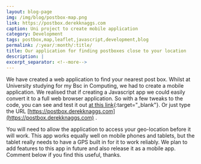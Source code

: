 ```yaml
---
layout: blog-page
img: /img/blog/postbox-map.png
link: https://postbox.derekknaggs.com
caption: Uni project to create mobile application 
category: Development
tags: postbox,map,leaflet,javascript,development,blog
permalink: /:year/:month/:title/
title: Our application for finding postboxes close to your location
description: |
excerpt_separator: <!--more-->
---
```


We have created a web application to find your nearest post box.<!--more--> Whilst at University studying for my Bsc in Computing, we had to create a mobile application. We realised that if creating a Javascript app we could easily convert it to a full web browser application. So with a few tweaks to the code, you can see and test it out [at this link](https://postbox.derekknaggs.com){:target="_blank"}. Or just type the URL [https://postbox.derekknaggs.com](https://postbox.derekknaggs.com) . 

You will need to allow the application to access your geo-location before it will work. This app works equally well on mobile phones and tablets, but the tablet really needs to have a GPS built in for it to work reliably. We plan to add features to this app in future and also release it as a mobile app. Comment below if you find this useful, thanks.
